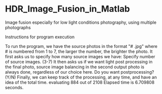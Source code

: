 # HDR_Image_Fusion_in_Matlab
Image fusion especially for low light conditions photography, using multiple photographs

Instructions for program execution

To run the program, we have the source photos in the format "# .jpg" where # is numbered from 1 to 7, the larger the number, the 
brighter the photo.
It first asks us to specify how many source images we have:
Specify number of source images. (3-7)
It then asks us if we want light post processing in the final photo, source image balancing in the second output photo is always done, 
regardless of our choice here.
Do you want postprocessing? (Y/N)
Finally, we can keep track of the processing, at any time, and have an idea of the total time.
evaluating 884 out of 2108 
Elapsed time is 6.709808 seconds.

